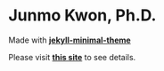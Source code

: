 # Junmo Kwon, Ph.D.

Made with [**jekyll-minimal-theme**](https://github.com/henrythemes/jekyll-minimal-theme)

Please visit [**this site**](https://junmokwon.github.io/) to see details.
